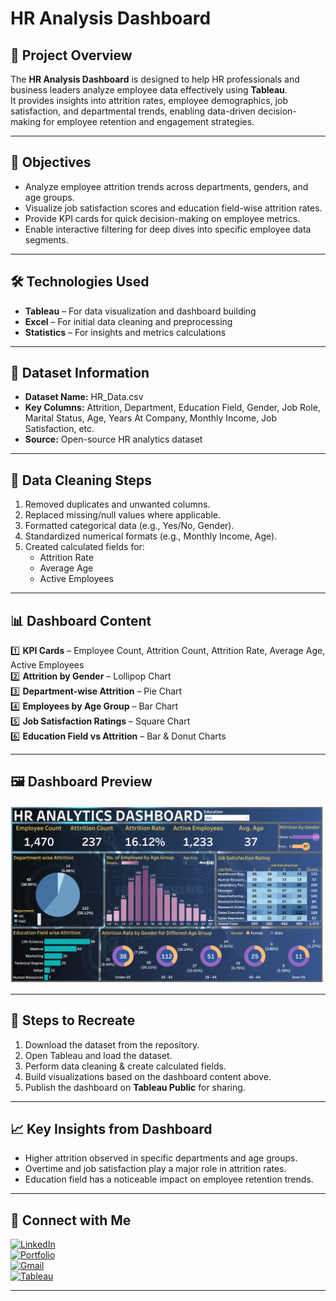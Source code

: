 # HR Analysis Dashboard

## 📌 Project Overview

The **HR Analysis Dashboard** is designed to help HR professionals and business leaders analyze employee data effectively using **Tableau**.  
It provides insights into attrition rates, employee demographics, job satisfaction, and departmental trends, enabling data-driven decision-making for employee retention and engagement strategies.

---

## 🎯 Objectives

- Analyze employee attrition trends across departments, genders, and age groups.  
- Visualize job satisfaction scores and education field-wise attrition rates.  
- Provide KPI cards for quick decision-making on employee metrics.  
- Enable interactive filtering for deep dives into specific employee data segments.  

---

## 🛠️ Technologies Used

- **Tableau** – For data visualization and dashboard building  
- **Excel** – For initial data cleaning and preprocessing  
- **Statistics** – For insights and metrics calculations  

---

## 📂 Dataset Information

- **Dataset Name:** HR_Data.csv  
- **Key Columns:** Attrition, Department, Education Field, Gender, Job Role, Marital Status, Age, Years At Company, Monthly Income, Job Satisfaction, etc.  
- **Source:** Open-source HR analytics dataset  

---

## 🧹 Data Cleaning Steps

1. Removed duplicates and unwanted columns.  
2. Replaced missing/null values where applicable.  
3. Formatted categorical data (e.g., Yes/No, Gender).  
4. Standardized numerical formats (e.g., Monthly Income, Age).  
5. Created calculated fields for:  
   - Attrition Rate  
   - Average Age  
   - Active Employees  

---

## 📊 Dashboard Content

1️⃣ **KPI Cards** – Employee Count, Attrition Count, Attrition Rate, Average Age, Active Employees  
2️⃣ **Attrition by Gender** – Lollipop Chart  
3️⃣ **Department-wise Attrition** – Pie Chart  
4️⃣ **Employees by Age Group** – Bar Chart  
5️⃣ **Job Satisfaction Ratings** – Square Chart  
6️⃣ **Education Field vs Attrition** – Bar & Donut Charts  

---

## 🖼️ Dashboard Preview

![HR Dashboard](https://github.com/rohitjaiswalrj32/HR-Analysis-Dashboard/blob/main/Dashboard.png)

---

## 🚀 Steps to Recreate

1. Download the dataset from the repository.  
2. Open Tableau and load the dataset.  
3. Perform data cleaning & create calculated fields.  
4. Build visualizations based on the dashboard content above.  
5. Publish the dashboard on **Tableau Public** for sharing.  

---

## 📈 Key Insights from Dashboard

- Higher attrition observed in specific departments and age groups.  
- Overtime and job satisfaction play a major role in attrition rates.  
- Education field has a noticeable impact on employee retention trends.  

---

## 🔗 Connect with Me

[![LinkedIn](https://img.shields.io/badge/LinkedIn-%230077B5?style=for-the-badge&logo=linkedin&logoColor=white)](https://www.linkedin.com/in/rohitjaiswalrj32/)  
[![Portfolio](https://img.shields.io/badge/Portfolio-%23FF5733?style=for-the-badge&logo=googlesites&logoColor=white)](https://rohitjaiswalrj32.github.io/Portfolio/)  
[![Gmail](https://img.shields.io/badge/Gmail-%23D14836?style=for-the-badge&logo=gmail&logoColor=white)](mailto:rohitjaiswalrj32@gmail.com)  
[![Tableau](https://img.shields.io/badge/Tableau-%232E9CCA?style=for-the-badge&logo=tableau&logoColor=white)](https://public.tableau.com/app/profile/rohit.jaiswal8824/)

---
